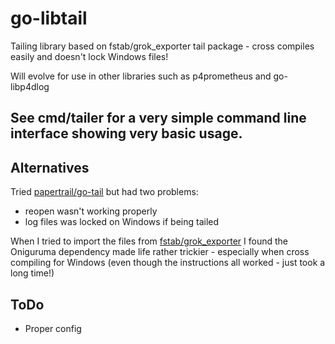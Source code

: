 # go-libtail
Tailing library based on fstab/grok_exporter tail package - cross compiles easily and doesn't lock Windows files!

Will evolve for use in other libraries such as p4prometheus and go-libp4dlog

## See cmd/tailer for a very simple command line interface showing very basic usage.

## Alternatives

Tried [papertrail/go-tail](https://github.com/papertrail/go-tail) but had two problems:
* reopen wasn't working properly
* log files was locked on Windows if being tailed

When I tried to import the files from [fstab/grok_exporter](https://github.com/fstab/grok_exporter) I found the Oniguruma 
dependency made life rather trickier - especially when cross compiling for Windows (even though the instructions all worked - just
took a long time!)

## ToDo

* Proper config

